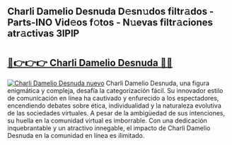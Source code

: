 ## Charli Damelio Desnuda D𝚎sn𝚞dos filtr𝚊dos - Parts-INO Vid𝚎os f𝚘tos - N𝚞evas filtr𝚊ciones atr𝚊ctivas 3lPlP

# <h2><a href="http://mbczyu.tromn.icu/?c=Charli+Damelio+Desnuda">🔗👉👉👉 Charli Damelio Desnuda 🔗🔗</a></h2>

[![Charli Damelio Desnuda nuevo](https://i.imgur.com/pEAQMta.gif)](http://mbczyu.tromn.icu/?c=Charli+Damelio+Desnuda)
Charli Damelio Desnuda, una figura enigmática y compleja, desafía la categorización fácil. Su innovador estilo de comunicación en línea ha cautivado y enfurecido a los espectadores, encendiendo debates sobre ética, individualidad y la naturaleza evolutiva de las sociedades virtuales. A pesar de la ambigüedad de sus intenciones, su huella en la comunidad virtual es imborrable. Con una dedicación inquebrantable y un atractivo innegable, el impacto de Charli Damelio Desnuda en la comunidad en línea es ilimitado.
